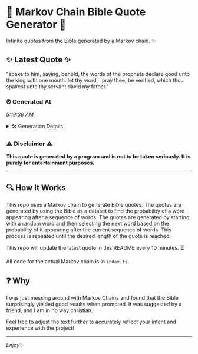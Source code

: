 # 📖 Markov Chain Bible Quote Generator 📖

Infinite quotes from the Bible generated by a Markov chain. ✨

## ✨ Latest Quote ✨
"spake to him, saying, behold, the words of the prophets declare good unto the king with one mouth: let thy word, i pray thee, be verified, which thou spakest unto thy servant david my father."

### ⏰ Generated At
*5:19:36 AM*

<details>
    <summary>🛠️ Generation Details</summary>
    <p>
        <strong>🌱 Seed:</strong> spake<br>
        <strong>🔄 Iterations:</strong> 34<br>
        <strong>📜 Context History:</strong><br>[ spake ]: to<br>[ spake, to ]: him,<br>[ spake, to, him, ]: saying,<br>[ spake, to, him,, saying, ]: behold,<br>[ spake, to, him,, saying,, behold, ]: the<br>[ spake, to, him,, saying,, behold,, the ]: words<br>[ to, him,, saying,, behold,, the, words ]: of<br>[ him,, saying,, behold,, the, words, of ]: the<br>[ saying,, behold,, the, words, of, the ]: prophets<br>[ behold,, the, words, of, the, prophets ]: declare<br>[ the, words, of, the, prophets, declare ]: good<br>[ words, of, the, prophets, declare, good ]: unto<br>[ of, the, prophets, declare, good, unto ]: the<br>[ the, prophets, declare, good, unto, the ]: king<br>[ prophets, declare, good, unto, the, king ]: with<br>[ declare, good, unto, the, king, with ]: one<br>[ good, unto, the, king, with, one ]: mouth:<br>[ unto, the, king, with, one, mouth: ]: let<br>[ the, king, with, one, mouth:, let ]: thy<br>[ king, with, one, mouth:, let, thy ]: word,<br>[ with, one, mouth:, let, thy, word, ]: i<br>[ one, mouth:, let, thy, word,, i ]: pray<br>[ mouth:, let, thy, word,, i, pray ]: thee,<br>[ let, thy, word,, i, pray, thee, ]: be<br>[ thy, word,, i, pray, thee,, be ]: verified,<br>[ word,, i, pray, thee,, be, verified, ]: which<br>[ i, pray, thee,, be, verified,, which ]: thou<br>[ pray, thee,, be, verified,, which, thou ]: spakest<br>[ thee,, be, verified,, which, thou, spakest ]: unto<br>[ be, verified,, which, thou, spakest, unto ]: thy<br>[ verified,, which, thou, spakest, unto, thy ]: servant<br>[ which, thou, spakest, unto, thy, servant ]: david<br>[ thou, spakest, unto, thy, servant, david ]: my<br>[ spakest, unto, thy, servant, david, my ]: father.<br>
    </p>
</details>

### ⚠️ Disclaimer ⚠️
**This quote is generated by a program and is not to be taken seriously. It is purely for entertainment purposes.**

---

## 🔍 How It Works

This repo uses a Markov chain to generate Bible quotes. The quotes are generated by using the Bible as a dataset to find the probability of a word appearing after a sequence of words. The quotes are generated by starting with a random word and then selecting the next word based on the probability of it appearing after the current sequence of words. This process is repeated until the desired length of the quote is reached.

This repo will update the latest quote in this README every 10 minutes. ⏳

All code for the actual Markov chain is in `index.ts`.

## ❓ Why

I was just messing around with Markov Chains and found that the Bible surprisingly yielded good results when prompted. 
It was suggested by a friend, and I am in no way christian.

Feel free to adjust the text further to accurately reflect your intent and experience with the project!

---

*Enjoy*✨
